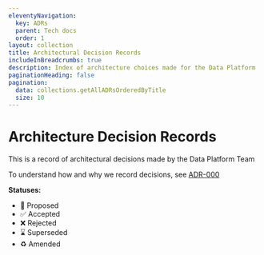 ```yaml
---
eleventyNavigation:
  key: ADRs
  parent: Tech docs
  order: 1
layout: collection
title: Architectural Decision Records
includeInBreadcrumbs: true
description: Index of architecture choices made for the Data Platform
paginationHeading: false
pagination:
  data: collections.getAllADRsOrderedByTitle
  size: 10
---
```


# Architecture Decision Records

This is a record of architectural decisions made by the Data Platform Team

To understand how and why we record decisions, see [ADR-000](/documentation/adrs/adr-000-record-architecture-decisions.html)

**Statuses:**

* 🤔 Proposed
* ✅ Accepted
* ❌ Rejected
* ⌛️ Superseded
* ♻️  Amended